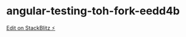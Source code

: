# angular-testing-toh-fork-eedd4b

[Edit on StackBlitz ⚡️](https://stackblitz.com/edit/angular-testing-toh-fork-eedd4b)